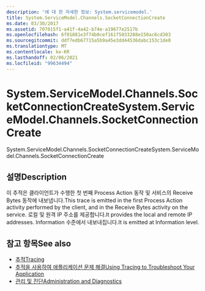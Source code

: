 ```yaml
---
description: '에 대 한 자세한 정보: System.servicemodel.'
title: System.ServiceModel.Channels.SocketConnectionCreate
ms.date: 03/30/2017
ms.assetid: 707015f1-a41f-4a42-b74e-a19677e2517b
ms.openlocfilehash: 6f01881e3f74b0cef161f5033288e150ac6cd303
ms.sourcegitcommit: ddf7edb67715a5b9a45e3dd44536dabc153c1de0
ms.translationtype: MT
ms.contentlocale: ko-KR
ms.lasthandoff: 02/06/2021
ms.locfileid: "99634494"
---
```

# <a name="systemservicemodelchannelssocketconnectioncreate"></a><span data-ttu-id="adef5-103">System.ServiceModel.Channels.SocketConnectionCreate</span><span class="sxs-lookup"><span data-stu-id="adef5-103">System.ServiceModel.Channels.SocketConnectionCreate</span></span>

<span data-ttu-id="adef5-104">System.ServiceModel.Channels.SocketConnectionCreate</span><span class="sxs-lookup"><span data-stu-id="adef5-104">System.ServiceModel.Channels.SocketConnectionCreate</span></span>  
  
## <a name="description"></a><span data-ttu-id="adef5-105">설명</span><span class="sxs-lookup"><span data-stu-id="adef5-105">Description</span></span>  

 <span data-ttu-id="adef5-106">이 추적은 클라이언트가 수행한 첫 번째 Process Action 동작 및 서비스의 Receive Bytes 동작에 내보냅니다.</span><span class="sxs-lookup"><span data-stu-id="adef5-106">This trace is emitted in the first Process Action activity performed by the client, and in the Receive Bytes activity on the service.</span></span> <span data-ttu-id="adef5-107">로컬 및 원격 IP 주소를 제공합니다.</span><span class="sxs-lookup"><span data-stu-id="adef5-107">It provides the local and remote IP addresses.</span></span> <span data-ttu-id="adef5-108">Information 수준에서 내보내집니다.</span><span class="sxs-lookup"><span data-stu-id="adef5-108">It is emitted at Information level.</span></span>  
  
## <a name="see-also"></a><span data-ttu-id="adef5-109">참고 항목</span><span class="sxs-lookup"><span data-stu-id="adef5-109">See also</span></span>

- [<span data-ttu-id="adef5-110">추적</span><span class="sxs-lookup"><span data-stu-id="adef5-110">Tracing</span></span>](index.md)
- [<span data-ttu-id="adef5-111">추적을 사용하여 애플리케이션 문제 해결</span><span class="sxs-lookup"><span data-stu-id="adef5-111">Using Tracing to Troubleshoot Your Application</span></span>](using-tracing-to-troubleshoot-your-application.md)
- [<span data-ttu-id="adef5-112">관리 및 진단</span><span class="sxs-lookup"><span data-stu-id="adef5-112">Administration and Diagnostics</span></span>](../index.md)
